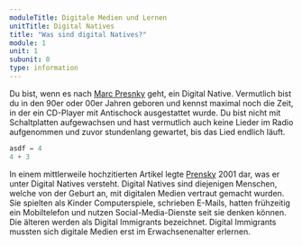 ```yaml
---
moduleTitle: Digitale Medien und Lernen
unitTitle: Digital Natives
title: "Was sind digital Natives?"
module: 1
unit: 1
subunit: 0
type: information
---
```


Du bist, wenn es nach [Marc Presnky](https://en.wikipedia.org/wiki/Marc_Prensky) geht, ein Digital Native. Vermutlich bist du in den 90er oder 00er Jahren geboren und kennst maximal noch die Zeit, in der ein CD-Player mit Antischock ausgestattet wurde. Du bist nicht mit Schaltplatten aufgewachsen und hast vermutlich auch keine Lieder im Radio aufgenommen und zuvor stundenlang gewartet, bis das Lied endlich läuft. 

```python
asdf = 4
4 + 3
```

In einem mittlerweile hochzitierten Artikel legte [Prensky](https://www.emeraldinsight.com/doi/pdfplus/10.1108/10748120110424816) 2001 dar, was er unter Digital Natives versteht. Digital Natives sind diejenigen Menschen, welche von der Geburt an, mit digitalen Medien vertraut gemacht wurden. Sie spielten als Kinder Computerspiele, schrieben E-Mails, hatten frühzeitig ein Mobiltelefon und nutzen Social-Media-Dienste seit sie denken können. Die älteren werden als Digital Immigrants bezeichnet. Digital Immigrants mussten sich digitale Medien erst im Erwachsenenalter erlernen. 


<singlechoice id="2"></singlechoice>
